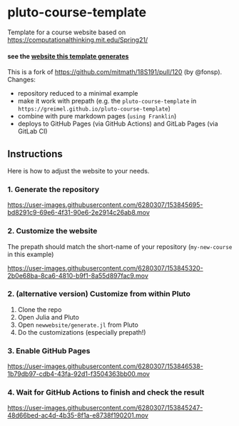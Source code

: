 # pluto-course-template

Template for a course website based on https://computationalthinking.mit.edu/Spring21/

#### see the [website this template generates](https://greimel.github.io/pluto-course-template)

This is a fork of https://github.com/mitmath/18S191/pull/120 (by @fonsp). Changes:

* repository reduced to a minimal example
* make it work with prepath (e.g. the `pluto-course-template` in `https://greimel.github.io/pluto-course-template`)
* combine with pure markdown pages (`using Franklin`)
* deploys to GitHub Pages (via GitHub Actions) and GitLab Pages (via GitLab CI)

## Instructions

Here is how to adjust the website to your needs.

### 1. Generate the repository

https://user-images.githubusercontent.com/6280307/153845695-bd8291c9-69e6-4f31-90e6-2e2914c26ab8.mov

### 2. Customize the website

The prepath should match the short-name of your repository (`my-new-course` in this example)

https://user-images.githubusercontent.com/6280307/153845320-2b0e68ba-8ca6-4810-b9f1-8a55d897fac9.mov

### 2. (alternative version) Customize from within Pluto

1. Clone the repo
2. Open Julia and Pluto
3. Open `newwebsite/generate.jl` from Pluto
4. Do the customizations (especially prepath!)

### 3. Enable GitHub Pages

https://user-images.githubusercontent.com/6280307/153846538-1b79db97-cdb4-43fa-92d1-f3504363bb00.mov

### 4. Wait for GitHub Actions to finish and check the result

https://user-images.githubusercontent.com/6280307/153845247-48d66bed-ac4d-4b35-8f1a-e8738f190201.mov
